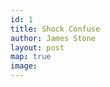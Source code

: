 ```yaml
---
id: 1
title: Shock Confuse
author: James Stone
layout: post
map: true
image: 
---
```

<!--
This question responds to ideas from the Week 10 lecture and reading. You should prepare your post before your Week 10 tutorial. 

# How might visiting your country specialisation challenge, confuse, or even shock you?

Find ONE aspect of your country specialisation that differs – in either a small or large way – from your home and/or your routines.

You might choose, for example:

Food or eating habits
Body language or gestures
Hygiene
Clothing
What is acceptable in public and private spaces
Laws or rules

In your blogpost, you will need to:

Explain why it is a difference
Reflect on how the experience of difference might make you feel or react
Consider how (or if) you might minimise ‘culture shock’ or ‘culture confusion’
-->
<!--
<div class="quote-with-name">
    <span>Matterhorn Location</span>
    <div id="map"></div>
</div>
-->


<script>$('#map').vectorMap({
    map: 'ch_mill',
    hoverOpacity: 0.7,
    hoverColor: false,
    markerStyle: {
        initial: {
            fill: '#F8E23B',
            stroke: '#383f47'
        }
    },
    regionStyle: {
        initial: {
            fill: "#f2e8b6"
        },
        hover: {
            fill: '#e8b84d'
        }
    },
    backgroundColor: 'rgba(252, 251, 248, 0.75)',
    markers:  [
        {latLng: [45.976389, 7.658333], name: 'Matterhorn'}
    ]
});
</script>